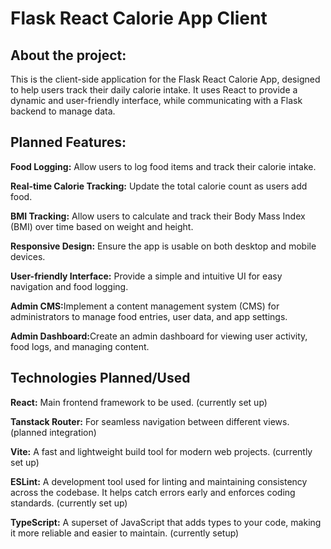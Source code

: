  <h1>Flask React Calorie App Client</h1>
  <h2>About the project:</h2>
  <div>
    <div>
      <p>This is the client-side application for the Flask React Calorie App, designed to help users track their daily calorie intake. It uses React to provide a dynamic and user-friendly interface, while communicating with a Flask backend to manage data.</p>
    </div>
  </div>
  </div>
  <h2>Planned Features:</h2>
  <p><strong>Food Logging:</strong><span> Allow users to log food items and track their calorie intake.</span></p>
  <p><strong>Real-time Calorie Tracking:</strong><span> Update the total calorie count as users add food.</span></p>
  <p><strong>BMI Tracking:</strong><span> Allow users to calculate and track their Body Mass Index (BMI) over time based on weight and height.</span></p>
  <p><strong>Responsive Design:</strong><span> Ensure the app is usable on both desktop and mobile devices.</span></p>
  <p><strong>User-friendly Interface:</strong><span>  Provide a simple and intuitive UI for easy navigation and food logging.</span></p>
  <p><strong>Admin CMS:</strong><span>Implement a content management system (CMS) for administrators to manage food entries, user data, and app settings.</span></p>
  <p><strong>Admin Dashboard:</strong><span>Create an admin dashboard for viewing user activity, food logs, and managing content.</span></p>
  <h2>Technologies Planned/Used</h2>
  <p>
  <strong>React:</strong><span> Main frontend framework to be used. (currently set up)</span>
  </p>
  <p>
  <strong>Tanstack Router:</strong><span> For seamless navigation between different views. (planned integration)</span>
  </p>
  <p>
  <strong>Vite:</strong><span> A fast and lightweight build tool for modern web projects. (currently set up)</span>
  </p>
  <p>
  <strong>ESLint:</strong><span> A development tool used for linting and maintaining consistency across the codebase. It helps catch errors early and enforces coding standards. (currently set up)</span>
  </p>
  <p>
  <strong>TypeScript:</strong><span> A superset of JavaScript that adds types to your code, making it more reliable and easier to maintain. (currently setup)</span>
  </p>
